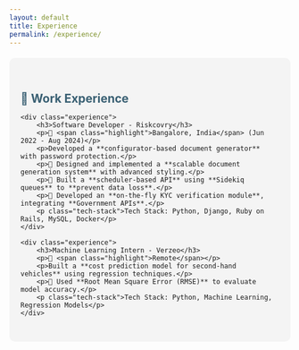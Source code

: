 ```yaml
---
layout: default
title: Experience
permalink: /experience/
---
```


<style>
.section {
    padding: 30px 20px;
    border-radius: 10px;
    background-color: #f4f4f4;
    margin: 20px 0;
}

.section h2 {
    color: #3a6073;
    margin-bottom: 10px;
}

.experience {
    background: white;
    border-radius: 8px;
    padding: 15px;
    margin: 10px 0;
    box-shadow: 2px 2px 10px rgba(0, 0, 0, 0.1);
}

.experience h3 {
    color: #3a7bd5;
    margin-bottom: 5px;
}

.experience p {
    margin: 5px 0;
}

.tech-stack {
    font-weight: bold;
    color: #333;
}

.highlight {
    color: #3a7bd5;
    font-weight: bold;
}
</style>

<div class="section">
    <h2>💼 Work Experience</h2>

    <div class="experience">
        <h3>Software Developer - Riskcovry</h3>
        <p>📍 <span class="highlight">Bangalore, India</span> (Jun 2022 - Aug 2024)</p>
        <p>Developed a **configurator-based document generator** with password protection.</p>
        <p>🔹 Designed and implemented a **scalable document generation system** with advanced styling.</p>
        <p>🔹 Built a **scheduler-based API** using **Sidekiq queues** to **prevent data loss**.</p>
        <p>🔹 Developed an **on-the-fly KYC verification module**, integrating **Government APIs**.</p>
        <p class="tech-stack">Tech Stack: Python, Django, Ruby on Rails, MySQL, Docker</p>
    </div>

    <div class="experience">
        <h3>Machine Learning Intern - Verzeo</h3>
        <p>📍 <span class="highlight">Remote</span></p>
        <p>Built a **cost prediction model for second-hand vehicles** using regression techniques.</p>
        <p>🔹 Used **Root Mean Square Error (RMSE)** to evaluate model accuracy.</p>
        <p class="tech-stack">Tech Stack: Python, Machine Learning, Regression Models</p>
    </div>

</div>
